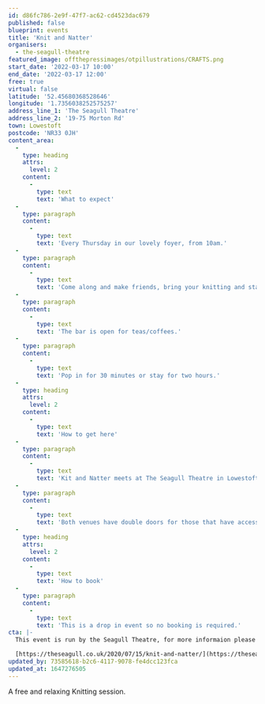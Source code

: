 ```yaml
---
id: d86fc786-2e9f-47f7-ac62-cd4523dac679
published: false
blueprint: events
title: 'Knit and Natter'
organisers:
  - the-seagull-theatre
featured_image: offthepressimages/otpillustrations/CRAFTS.png
start_date: '2022-03-17 10:00'
end_date: '2022-03-17 12:00'
free: true
virtual: false
latitude: '52.45680368528646'
longitude: '1.7356038252575257'
address_line_1: 'The Seagull Theatre'
address_line_2: '19-75 Morton Rd'
town: Lowestoft
postcode: 'NR33 0JH'
content_area:
  -
    type: heading
    attrs:
      level: 2
    content:
      -
        type: text
        text: 'What to expect'
  -
    type: paragraph
    content:
      -
        type: text
        text: 'Every Thursday in our lovely foyer, from 10am.'
  -
    type: paragraph
    content:
      -
        type: text
        text: 'Come along and make friends, bring your knitting and stay for a chat.'
  -
    type: paragraph
    content:
      -
        type: text
        text: 'The bar is open for teas/coffees.'
  -
    type: paragraph
    content:
      -
        type: text
        text: 'Pop in for 30 minutes or stay for two hours.'
  -
    type: heading
    attrs:
      level: 2
    content:
      -
        type: text
        text: 'How to get here'
  -
    type: paragraph
    content:
      -
        type: text
        text: 'Kit and Natter meets at The Seagull Theatre in Lowestoft.'
  -
    type: paragraph
    content:
      -
        type: text
        text: 'Both venues have double doors for those that have accessibility needs. '
  -
    type: heading
    attrs:
      level: 2
    content:
      -
        type: text
        text: 'How to book'
  -
    type: paragraph
    content:
      -
        type: text
        text: 'This is a drop in event so no booking is required.'
cta: |-
  This event is run by the Seagull Theatre, for more informaion please get in touch via:

  [https://theseagull.co.uk/2020/07/15/knit-and-natter/](https://theseagull.co.uk/2020/07/15/knit-and-natter/)
updated_by: 73585618-b2c6-4117-9078-fe4dcc123fca
updated_at: 1647276505
---
```

A free and relaxing Knitting session.
